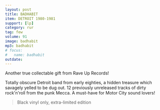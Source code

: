 ```yaml
---
layout: post
title: BADHABIT
item: DETROIT 1980-1981
support: [lp]
category: rur
tag: few
volume: 91
image: badhabit
mp3: badhabit
# focus:
#   name: badhabit
outdate:
---
```


Another true collectable gift from Rave Up Records! 

Totally obscure Detroit band from early eighties, a hidden treasure which savagely yelled to be dug out. 12 previously unreleased tracks of dirty rock'n'roll from the punk Mecca. A must-have for Motor City sound lovers!

> Black vinyl only, extra-limited edition
